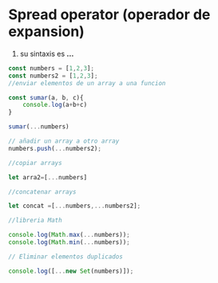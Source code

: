 # Spread operator (operador de expansion)

1. su sintaxis es **...**

```javascript
const numbers = [1,2,3];
const numbers2 = [1,2,3];
//enviar elementos de un array a una funcion

const sumar(a, b, c){
    console.log(a+b+c)
}

sumar(...numbers)

// añadir un array a otro array
numbers.push(...numbers2);

//copiar arrays

let arra2=[...numbers]

//concatenar arrays

let concat =[...numbers,...numbers2];

//libreria Math

console.log(Math.max(...numbers));
console.log(Math.min(...numbers));

// Eliminar elementos duplicados

console.log([...new Set(numbers)]);
```